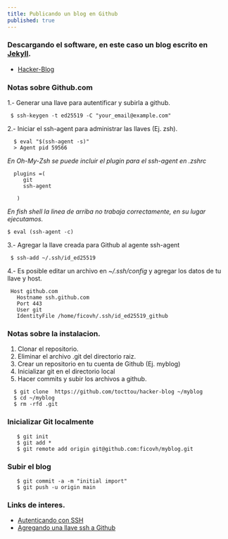 ```yaml
---
title: Publicando un blog en Github
published: true
---
```


### Descargando el software, en este caso un blog escrito en [Jekyll](https://www.jekyllrb.com).

* [Hacker-Blog](https://github.com/tocttou/hacker-blog)

### Notas sobre Github.com

1.- Generar una llave para autentificar y subirla a github.

 ```
  $ ssh-keygen -t ed25519 -C "your_email@example.com"

 ```

2.- Iniciar el ssh-agent para administrar las llaves (Ej. zsh).
 ```
   $ eval "$(ssh-agent -s)"
   > Agent pid 59566
  ```
 _En Oh-My-Zsh se puede incluir el plugin para el ssh-agent en .zshrc_

   ```
     plugins =(
        git
        ssh-agent

      )
   ```

 _En fish shell la linea de arriba no trabaja correctamente, en su lugar ejecutamos._

   ```
   $ eval (ssh-agent -c)
   ```

3.- Agregar la llave creada para Github al agente ssh-agent

 ```
  $ ssh-add ~/.ssh/id_ed25519
 ```

4.- Es posible editar un archivo en _~/.ssh/config_ y agregar los datos de tu llave y host.

 ```
  Host github.com
    Hostname ssh.github.com
    Port 443
    User git
    IdentityFile /home/ficovh/.ssh/id_ed25519_github
 ```

### Notas sobre la instalacion.

1. Clonar el repositorio.
2. Eliminar el archivo .git del directorio raiz.
3. Crear un repositorio en tu cuenta de Github (Ej. myblog)
4. Inicializar git en el directorio local
5. Hacer commits y subir los archivos a github.

```shell
  $ git clone  https://github.com/tocttou/hacker-blog ~/myblog
  $ cd ~/myblog
  $ rm -rfd .git
```
### Inicializar Git localmente

```
   $ git init
   $ git add *
   $ git remote add origin git@github.com:ficovh/myblog.git
```

### Subir el blog

 ```
    $ git commit -a -m "initial import"
    $ git push -u origin main
```

### Links de interes.
 * [Autenticando con SSH](https://docs.github.com/en/authentication/connecting-to-github-with-ssh/generating-a-new-ssh-key-and-adding-it-to-the-ssh-agent)
 * [Agregando una llave ssh a Github](https://docs.github.com/en/authentication/connecting-to-github-with-ssh/adding-a-new-ssh-key-to-your-github-account)



